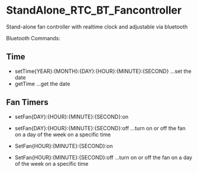 # StandAlone_RTC_BT_Fancontroller
Stand-alone fan controller with realtime clock and adjustable via bluetooth

Bluetooth Commands:
## Time
* setTime{YEAR}:{MONTH}:{DAY}:{HOUR}:{MINUTE}:{SECOND}
...set the date
* getTime
...get the date

## Fan Timers
* setFan{DAY}:{HOUR}:{MINUTE}:{SECOND}:on
* setFan{DAY}:{HOUR}:{MINUTE}:{SECOND}:off
...turn on or off the fan on a day of the week on a specific time

* SetFan{HOUR}:{MINUTE}:{SECOND}:on
* SetFan{HOUR}:{MINUTE}:{SECOND}:off
...turn on or off the fan on a day of the week on a specific time
